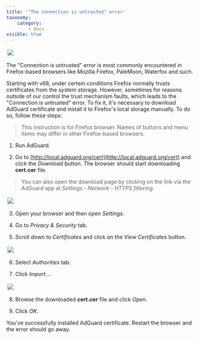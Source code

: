 ```yaml
---
title: '"The connection is untrusted" error'
taxonomy:
    category:
        - docs
visible: true
---
```


<img src="https://cdn.adguard.com/public/Adguard/kb/en/certificate/cert_en.png" style="border: 1px solid #efefef; padding: 2px; max-width: 750" />

The "Connection is untrusted" error is most commonly encountered in Firefox-based browsers like Mozilla Firefox, PaleMoon, Waterfox and such.

Starting with v68, under certain conditions Firefox normally trusts certificates from the system storage. However, sometimes for reasons outside of our control the trust mechanism faults, which leads to the "Connection is untrusted" error. To fix it, it's necessary to download AdGuard certificate and install it to Firefox's local storage manually. To do so, follow these steps:

>This instruction is for Firefox browser. Names of buttons and menu items may differ in other Firefox-based browsers.

1) Run AdGuard.

2) Go to [http://local.adguard.org/cert](http://local.adguard.org/cert) and click the *Download* button. The browser should start downloading **cert.cer** file.

>You can also open the download page by clicking on the link via the AdGuard app at *Settings - Network - HTTPS filtering*.

<img src="https://cdn.adguard.com/public/Adguard/kb/en/certificate/cert_win_en.png" style="border: 1px solid #efefef; padding: 2px; max-width: 550" />

3) Open your browser and then open *Settings*.

4) Go to *Privacy & Security* tab.

5) Scroll down to *Certificates* and click on the *View Certificates* button.

<img src="https://cdn.adguard.com/public/Adguard/kb/en/certificate/cert_settings_en.png" style="border: 1px solid #efefef; padding: 2px; max-width: 750" />

6) Select *Authorities* tab.

7) Click *Import...*.

<img src="https://cdn.adguard.com/public/Adguard/kb/en/certificate/cert_import_en.png" style="border: 1px solid #efefef; padding: 2px; max-width: 550" />

8) Browse the downloaded **cert.cer** file and click *Open*.

9) Click *OK*.

You've successfully installed AdGuard certificate. Restart the browser and the error should go away.